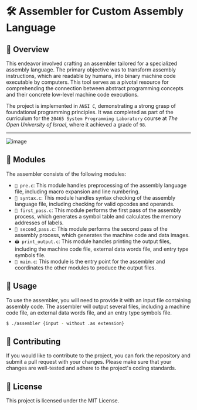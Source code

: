 # 🛠 Assembler for Custom Assembly Language

## 📌 Overview

This endeavor involved crafting an assembler tailored for a specialized assembly language. The primary objective was to transform assembly instructions, which are readable by humans, into binary machine code executable by computers. This tool serves as a pivotal resource for comprehending the connection between abstract programming concepts and their concrete low-level machine code executions.

The project is implemented in `ANSI C`, demonstrating a strong grasp of foundational programming principles. It was completed as part of the curriculum for the `20465 System Programming Laboratory` course at _The Open University of Israel_, where it achieved a grade of `98`.


---

![image](https://github.com/Dor-sketch/openu_course20465_project/assets/138825033/2b722882-b363-491c-9e1f-db706b2da88a)


## 🧩 Modules

The assembler consists of the following modules:

- `📝 pre.c`: This module handles preprocessing of the assembly language file, including macro expansion and line numbering.
- `🔎 syntax.c`: This module handles syntax checking of the assembly language file, including checking for valid opcodes and operands.
- `🚦 first_pass.c`: This module performs the first pass of the assembly process, which generates a symbol table and calculates the memory addresses of labels.
- `🚀 second_pass.c`: This module performs the second pass of the assembly process, which generates the machine code and data images.
- `🖨️ print_output.c`: This module handles printing the output files, including the machine code file, external data words file, and entry type symbols file.
- `🏁 main.c`: This module is the entry point for the assembler and coordinates the other modules to produce the output files.

## 🤖 Usage

To use the assembler, you will need to provide it with an input file containing assembly code. The assembler will output several files, including a machine code file, an external data words file, and an entry type symbols file.

```bash
$ ./assembler {input - without .as extension}
```

## 👥 Contributing

If you would like to contribute to the project, you can fork the repository and submit a pull request with your changes. Please make sure that your changes are well-tested and adhere to the project's coding standards.

## 📜 License

This project is licensed under the MIT License.


